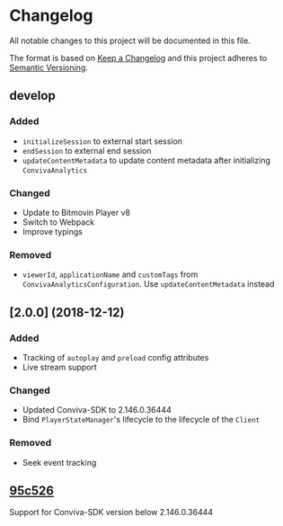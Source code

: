# Changelog
All notable changes to this project will be documented in this file.

The format is based on [Keep a Changelog](http://keepachangelog.com/)
and this project adheres to [Semantic Versioning](http://semver.org/).

## develop

### Added
- `initializeSession` to external start session
- `endSession` to external end session
- `updateContentMetadata` to update content metadata after initializing `ConvivaAnalytics`

### Changed
- Update to Bitmovin Player v8
- Switch to Webpack
- Improve typings

### Removed
- `viewerId`, `applicationName` and `customTags` from `ConvivaAnalyticsConfiguration`. Use `updateContentMetadata` instead

## [2.0.0] (2018-12-12)

### Added
- Tracking of `autoplay` and `preload` config attributes
- Live stream support

### Changed
- Updated Conviva-SDK to 2.146.0.36444
- Bind `PlayerStateManager`'s lifecycle to the lifecycle of the `Client`

### Removed
- Seek event tracking

## [95c526]

Support for Conviva-SDK version below 2.146.0.36444

[95c526]: https://github.com/bitmovin/bitmovin-player-analytics-conviva/commit/95c526a7306cef98061f8f65e3dec3023df501af

